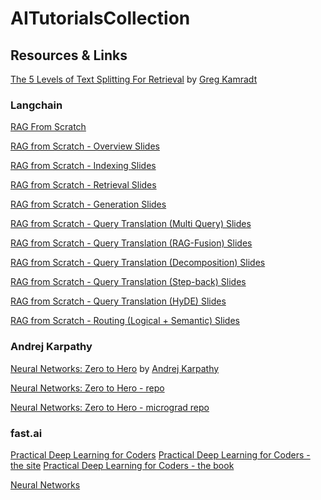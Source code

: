 # AITutorialsCollection


## Resources & Links 


[The 5 Levels of Text Splitting For Retrieval](https://www.youtube.com/watch?v=8OJC21T2SL4) by [Greg Kamradt](https://www.youtube.com/@DataIndependent)

### Langchain
[RAG From Scratch](https://www.youtube.com/playlist?list=PLfaIDFEXuae2LXbO1_PKyVJiQ23ZztA0x)

[RAG from Scratch - Overview Slides](https://docs.google.com/presentation/d/1C9IaAwHoWcc4RSTqo-pCoN3h0nCgqV2JEYZUJunv_9Q/edit#slide=id.p)

[RAG from Scratch - Indexing Slides](https://docs.google.com/presentation/d/1MhsCqZs7wTX6P19TFnA9qRSlxH3u-1-0gWkhBiDG9lQ/edit#slide=id.p)

[RAG from Scratch - Retrieval Slides](https://docs.google.com/presentation/d/124I8jlBRCbb0LAUhdmDwbn4nREqxSxZU1RF_eTGXUGc/edit#slide=id.g267060cc54f_0_0)

[RAG from Scratch - Generation Slides](https://docs.google.com/presentation/d/1eRJwzbdSv71e9Ou9yeqziZrz1UagwX8B1kL4TbL5_Gc/edit#slide=id.g2b46f2cb556_0_0)

[RAG from Scratch - Query Translation (Multi Query) Slides](https://docs.google.com/presentation/d/15pWydIszbQG3Ipur9COfTduutTZm6ULdkkyX-MNry8I/edit#slide=id.g268cd4ba153_0_0)

[RAG from Scratch - Query Translation (RAG-Fusion) Slides](https://docs.google.com/presentation/d/1EwykmdVSQqlh6XpGt8APOMYp4q1CZqqeclAx61pUcjI/edit#slide=id.g268cfa48f45_0_0)

[RAG from Scratch - Query Translation (Decomposition) Slides](https://docs.google.com/presentation/d/1O97KYrsmYEmhpQ6nkvOVAqQYMJvIaZulGFGmz4cuuVE/edit#slide=id.g268fdc1fda2_0_0)

[RAG from Scratch - Query Translation (Step-back) Slides](https://docs.google.com/presentation/d/1L0MRGVDxYA1eLOR0L_6Ze1l2YV8AhN1QKUtmNA-fJlU/edit#slide=id.g268cfa65240_0_0)

[RAG from Scratch - Query Translation (HyDE) Slides](https://docs.google.com/presentation/d/10MmB_QEiS4m00xdyu-92muY-8jC3CdaMpMXbXjzQXsM/edit#slide=id.g2b872e9a17e_0_0)

[RAG from Scratch - Routing (Logical + Semantic) Slides](https://docs.google.com/presentation/d/1kC6jFj8C_1ZXDYcFaJ8vhJvCYEwxwsVqk2VVeKKuyx4/edit#slide=id.g26bc3116f45_0_0)


### Andrej Karpathy
[Neural Networks: Zero to Hero](https://www.youtube.com/playlist?list=PLAqhIrjkxbuWI23v9cThsA9GvCAUhRvKZ) by [Andrej Karpathy](https://www.youtube.com/@AndrejKarpathy)

[Neural Networks: Zero to Hero - repo](https://github.com/karpathy/nn-zero-to-hero)

[Neural Networks: Zero to Hero - micrograd repo](https://github.com/karpathy/micrograd)

### fast.ai
[Practical Deep Learning for Coders](https://www.youtube.com/playlist?list=PLfYUBJiXbdtSvpQjSnJJ_PmDQB_VyT5iU)
[Practical Deep Learning for Coders - the site](https://course.fast.ai/)
[Practical Deep Learning for Coders - the book](https://course.fast.ai/Resources/book.html)

[Neural Networks](https://www.youtube.com/playlist?list=PLZHQObOWTQDNU6R1_67000Dx_ZCJB-3pi)